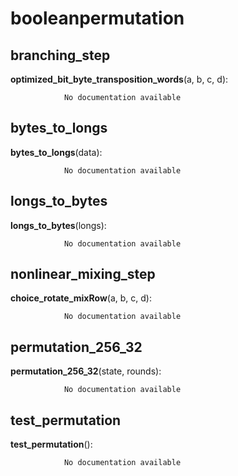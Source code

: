 booleanpermutation
==============



branching_step
--------------

**optimized_bit_byte_transposition_words**(a, b, c, d):

				No documentation available


bytes_to_longs
--------------

**bytes_to_longs**(data):

				No documentation available


longs_to_bytes
--------------

**longs_to_bytes**(longs):

				No documentation available


nonlinear_mixing_step
--------------

**choice_rotate_mixRow**(a, b, c, d):

				No documentation available


permutation_256_32
--------------

**permutation_256_32**(state, rounds):

				No documentation available


test_permutation
--------------

**test_permutation**():

				No documentation available
